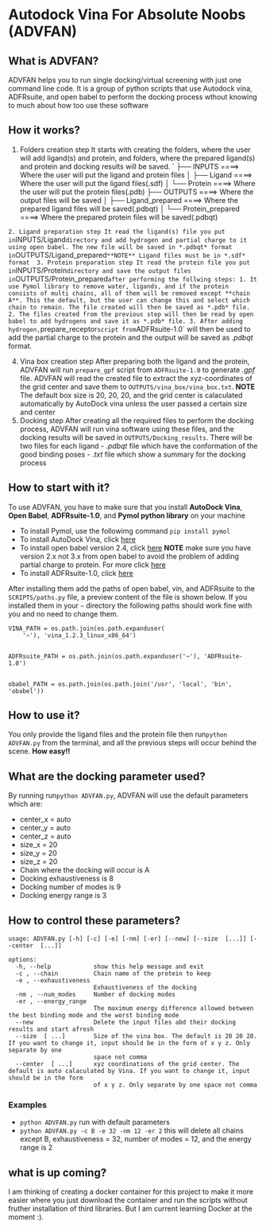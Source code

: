 # Autodock Vina For Absolute Noobs (ADVFAN)

## What is ADVFAN?

ADVFAN helps you to run single docking/virtual screening with just one command line code. It is a group of python scripts that use Autodock vina, ADFRsuite, and open babel to perform the docking process wthout knowing to much about how too use these software

## How it works?

1. Folders creation step
   It starts with creating the folders, where the user will add ligand(s) and protein, and folders, where the prepared ligand(s) and protein and docking results will be saved.
   `
   ├── INPUTS ====> Where the user will put the ligand and protein files
   │ ├── Ligand ====> Where the user will put the ligand files(.sdf)
   │ └── Protein ====> Where the user will put the protein files(.pdb)
   ├── OUTPUTS ====> Where the output files will be saved
   │ ├── Ligand_prepared ====> Where the prepared ligand files will be saved(.pdbqt)
   │ └── Protein_prepared ====> Where the prepared protein files will be saved(.pdbqt)

`2. Ligand preparation step
It read the ligand(s) file you put in`INPUTS/Ligand`directory and add hydrogen and partial charge to it using open babel. The new file will be saved in *.pdbqt* format in`OUTPUTS/Ligand_prepared`**NOTE** Ligand files must be in *.sdf* format 
3. Protein preparation step
It read the protein file you put in`INPUTS/Protein`directory and save the output files in`OUTPUTS/Protein_prepared`after performing the follwing steps:
    1. It use Pymol library to remove water, ligands, and if the protein consists of multi chains, all of them will be removed except **chain A**. This the default, but the user can change this and select which chain to remain. The file created will then be saved as *.pdb* file.
    2. The files created from the previous step will then be read by open babel to add hydrogens and save it as *.pdb* file.
    3. After adding hydrogen,`prepare_receptor`script from`ADFRsuite-1.0` will then be used to add the partial charge to the protein and the output will be saved as _.pdbqt_ format.

4. Vina box creation step
   After preparing both the ligand and the protein, ADVFAN will run `prepare_gpf` script from `ADFRsuite-1.0` to generate _.gpf_ file. ADVFAN will read the created file to extract the xyz-coordinates of the grid center and save them to `OUTPUTS/vina_box/vina_box.txt`.
   **NOTE** The default box size is 20, 20, 20, and the grid center is calaculated automatically by AutoDock vina unless the user passed a certain size and center
5. Docking step
   After creating all the required files to perform the docking process, ADVFAN will run vina software using these files, and the docking results will be saved in `OUTPUTS/Docking_results`. There will be two files for each ligand - _.pdbqt_ file which have the conformation of the good binding poses - _.txt_ file which show a summary for the docking process

## How to start with it?

To use ADVFAN, you have to make sure that you install **AutoDock Vina**, **Open Babel**, **ADFRsuite-1.0**, and **Pymol python library** on your machine

- To install Pymol, use the followimg command `pip install pymol`
- To install AutoDock Vina, click [here](https://autodock-vina.readthedocs.io/en/latest/installation.html)
- To install open babel version 2.4, click [here](https://www.herongyang.com/Cheminformatics/Babel-Install-Open-Babel-241-from-Source-Code.html)
  **NOTE** make sure you have version 2.x not 3.x from open babel to avoid the problem of adding partial charge to protein. For more click [here](https://sourceforge.net/p/openbabel/mailman/openbabel-discuss/thread/A9E7F432-E248-4AE4-A289-AA8BA93A8B85@ebi.ac.uk/)
- To install ADFRsuite-1.0, click [here](https://ccsb.scripps.edu/adfr/downloads/)

After installing them add the paths of open babel, vin, and ADFRsuite to the `SCRIPTS/paths.py` file, a preview content of the file is shown below. If you installed them in your `~` directory the following paths should work fine with you and no need to change them.

```
VINA_PATH = os.path.join(os.path.expanduser(
    '~'), 'vina_1.2.3_linux_x86_64')


ADFRsuite_PATH = os.path.join(os.path.expanduser('~'), 'ADFRsuite-1.0')


obabel_PATH = os.path.join(os.path.join('/usr', 'local', 'bin', 'obabel'))
```

## How to use it?

You only provide the ligand files and the protein file then run`python ADVFAN.py` from the terminal, and all the previous steps will occur behind the scene. **How easy!!**

## What are the docking parameter used?

By running run`python ADVFAN.py`, ADVFAN will use the default parameters which are:

- center_x = auto
- center_y = auto
- center_z = auto
- size_x = 20
- size_y = 20
- size_z = 20
- Chain where the docking will occur is A
- Docking exhaustiveness is 8
- Docking number of modes is 9
- Docking energy range is 3

## How to control these parameters?

```
usage: ADVFAN.py [-h] [-c] [-e] [-nm] [-er] [--new] [--size  [...]] [--center  [...]]

options:
  -h, --help            show this help message and exit
  -c , --chain          Chain name of the protein to keep
  -e , --exhaustiveness
                        Exhaustiveness of the docking
  -nm , --num_modes     Number of docking modes
  -er , --energy_range
                        The maximum energy difference allowed between the best binding mode and the worst binding mode
  --new                 Delete the input files abd their docking results and start afresh
  --size  [ ...]        Size of the vina box. The default is 20 20 20. If you want to change it, input should be in the form of x y z. Only separate by one
                        space not comma
  --center  [ ...]      xyz coordinations of the grid center. The default is auto calaculated by Vina. If you want to change it, input should be in the form
                        of x y z. Only separate by one space not comma

```

### Examples

- `python ADVFAN.py` run with default parameters
- `python ADVFAN.py -c B -e 32 -nm 12 -er 2` this will delete all chains except B, exhaustiveness = 32, number of modes = 12, and the energy range is 2

## what is up coming?

I am thinking of creating a docker container for this project to make it more easier where you just download the container and run the scripts without fruther installation of third libraries. But I am current learning Docker at the moment :).
